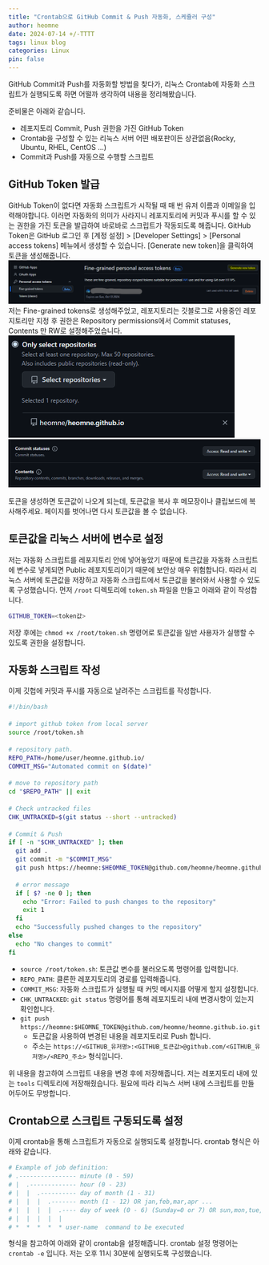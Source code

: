 ```yaml
---
title: "Crontab으로 GitHub Commit & Push 자동화, 스케쥴러 구성"
author: heomne
date: 2024-07-14 +/-TTTT
tags: linux blog
categories: Linux
pin: false
---
```

GitHub Commit과 Push를 자동화할 방법을 찾다가, 리눅스 Crontab에 자동화 스크립트가 실행되도록 하면 어떨까 생각하여 내용을 정리해봤습니다.

준비물은 아래와 같습니다.
- 레포지토리 Commit, Push 권한을 가진 GitHub Token
- Crontab을 구성할 수 있는 리눅스 서버 어떤 배포판이든 상관없음(Rocky, Ubuntu, RHEL, CentOS ...)
- Commit과 Push를 자동으로 수행할 스크립트

## GitHub Token 발급
GitHub Token이 없다면 자동화 스크립트가 시작될 때 매 번 유저 이름과 이메일을 입력해야합니다. 이러면 자동화의 의미가 사라지니 레포지토리에 커밋과 푸시를 할 수 있는 권한을 가진 토큰을 발급하여 바로바로 스크립트가 작동되도록 해줍니다.
GitHub Token은 GitHub 로그인 후 [계정 설정] > [Developer Settings] > [Personal access tokens] 메뉴에서 생성할 수 있습니다. [Generate new token]을 클릭하여 토큰을 생성해줍니다.
![image1](/assets/post_img/github-push-commit-automate/image.png)
저는 Fine-grained tokens로 생성해주었고, 레포지토리는 깃블로그로 사용중인 레포지토리만 지정 후 권한은 Repository permissions에서 Commit statuses, Contents 만 RW로 설정해주었습니다.
![alt text](/assets/post_img/github-push-commit-automate/image2.png)
![alt text](/assets/post_img/github-push-commit-automate/image3.png)

토큰을 생성하면 토큰값이 나오게 되는데, 토큰값을 복사 후 메모장이나 클립보드에 복사해주세요. 페이지를 벗어나면 다시 토큰값을 볼 수 없습니다.

## 토큰값을 리눅스 서버에 변수로 설정
저는 자동화 스크립트를 레포지토리 안에 넣어놓았기 때문에 토큰값을 자동화 스크립트에 변수로 넣게되면 Public 레포지토리이기 때문에 보안상 매우 위험합니다.
따라서 리눅스 서버에 토큰값을 저장하고 자동화 스크립트에서 토큰값을 불러와서 사용할 수 있도록 구성했습니다.
먼저 `/root` 디렉토리에 `token.sh` 파일을 만들고 아래와 같이 작성합니다.
```bash
GITHUB_TOKEN=<token값>
```
저장 후에는 `chmod +x /root/token.sh` 명령어로 토큰값을 일반 사용자가 실행할 수 있도록 권한을 설정합니다.

## 자동화 스크립트 작성
이제 깃헙에 커밋과 푸시를 자동으로 날려주는 스크립트를 작성합니다.
```bash
#!/bin/bash

# import github token from local server
source /root/token.sh

# repository path.
REPO_PATH=/home/user/heomne.github.io/
COMMIT_MSG="Automated commit on $(date)"

# move to repository path
cd "$REPO_PATH" || exit

# Check untracked files
CHK_UNTRACKED=$(git status --short --untracked)

# Commit & Push
if [ -n "$CHK_UNTRACKED" ]; then
  git add .
  git commit -m "$COMMIT_MSG"
  git push https://heomne:$HEOMNE_TOKEN@github.com/heomne/heomne.github.io.git

  # error message
  if [ $? -ne 0 ]; then
    echo "Error: Failed to push changes to the repository"
    exit 1
  fi
  echo "Successfully pushed changes to the repository"
else
  echo "No changes to commit"
fi
```
- `source /root/token.sh`: 토큰값 변수를 불러오도록 명령어를 입력합니다.
- `REPO_PATH`: 클론한 레포지토리의 경로를 입력해줍니다.
- `COMMIT_MSG`: 자동화 스크립트가 실행될 때 커밋 메시지를 어떻게 할지 설정합니다.
- `CHK_UNTRACKED`: `git status` 명령어를 통해 레포지토리 내에 변경사항이 있는지 확인합니다.
- `git push https://heomne:$HEOMNE_TOKEN@github.com/heomne/heomne.github.io.git`
  - 토큰값을 사용하여 변경된 내용을 레포지토리로 Push 합니다.
  - 주소는 `https://<GITHUB_유저명>:<GITHUB_토큰값>@github.com/<GITHUB_유저명>/<REPO_주소>` 형식입니다.

위 내용을 참고하여 스크립트 내용을 변경 후에 저장해줍니다. 저는 레포지토리 내에 있는 `tools` 디렉토리에 저장해줬습니다.
필요에 따라 리눅스 서버 내에 스크립트를 만들어두어도 무방합니다. 

## Crontab으로 스크립트 구동되도록 설정
이제 crontab을 통해 스크립트가 자동으로 실행되도록 설정합니다.
crontab 형식은 아래와 같습니다.
```bash
# Example of job definition:
# .---------------- minute (0 - 59)
# |  .------------- hour (0 - 23)
# |  |  .---------- day of month (1 - 31)
# |  |  |  .------- month (1 - 12) OR jan,feb,mar,apr ...
# |  |  |  |  .---- day of week (0 - 6) (Sunday=0 or 7) OR sun,mon,tue,wed,thu,fri,sat
# |  |  |  |  |
# *  *  *  *  * user-name  command to be executed
```

형식을 참고하여 아래와 같이 crontab을 설정해줍니다.
crontab 설정 명령어는 `crontab -e` 입니다. 저는 오후 11시 30분에 실행되도록 구성했습니다.
```



